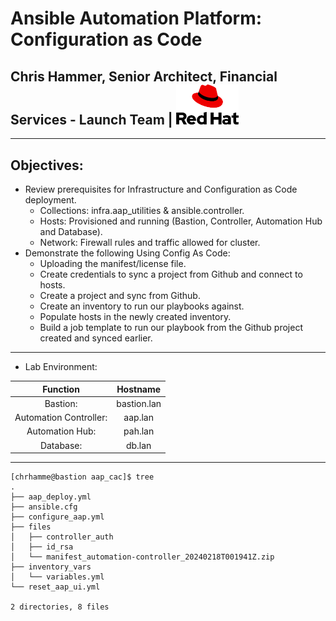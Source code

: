 # Ansible Automation Platform: Configuration as Code
## Chris Hammer, Senior Architect, Financial Services - Launch Team | <img src="redhat-logo.png" style="width:100px;"/>
---
## Objectives:
- Review prerequisites for Infrastructure and Configuration as Code deployment.
    - Collections: infra.aap_utilities & ansible.controller.
    - Hosts: Provisioned and running (Bastion, Controller, Automation Hub and Database).
    - Network: Firewall rules and traffic allowed for cluster.
- Demonstrate the following Using Config As Code: 
    - Uploading the manifest/license file.
    - Create credentials to sync a project from Github and connect to hosts. 
    - Create a project and sync from Github.
    - Create an inventory to run our playbooks against.
    - Populate hosts in the newly created inventory.
    - Build a job template to run our playbook from the Github project created and synced earlier. 
---
- Lab Environment:  

| Function    | Hostname |
| :--------: | :-------: |
| Bastion:   |  bastion.lan  |
| Automation Controller:  | aap.lan  |
| Automation Hub: | pah.lan  |
| Database:  |  db.lan  |

---
```
[chrhamme@bastion aap_cac]$ tree
.
├── aap_deploy.yml
├── ansible.cfg
├── configure_aap.yml
├── files
│   ├── controller_auth
│   ├── id_rsa
│   └── manifest_automation-controller_20240218T001941Z.zip
├── inventory_vars
│   └── variables.yml
└── reset_aap_ui.yml

2 directories, 8 files
```